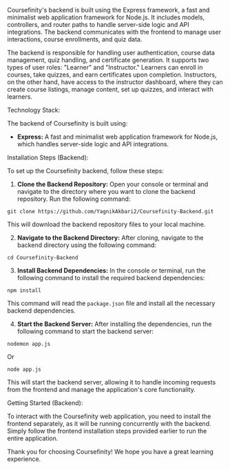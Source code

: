 Coursefinity's backend is built using the Express framework, a fast and minimalist web application framework for Node.js. It includes models, controllers, and router paths to handle server-side logic and API integrations. The backend communicates with the frontend to manage user interactions, course enrollments, and quiz data.

The backend is responsible for handling user authentication, course data management, quiz handling, and certificate generation. It supports two types of user roles: "Learner" and "Instructor." Learners can enroll in courses, take quizzes, and earn certificates upon completion. Instructors, on the other hand, have access to the instructor dashboard, where they can create course listings, manage content, set up quizzes, and interact with learners.

Technology Stack:

The backend of Coursefinity is built using:

- **Express:** A fast and minimalist web application framework for Node.js, which handles server-side logic and API integrations.

Installation Steps (Backend):

To set up the Coursefinity backend, follow these steps:

1. **Clone the Backend Repository:** Open your console or terminal and navigate to the directory where you want to clone the backend repository. Run the following command:

```
git clone https://github.com/YagnikAkbari2/Coursefinity-Backend.git
```

This will download the backend repository files to your local machine.

2. **Navigate to the Backend Directory:** After cloning, navigate to the backend directory using the following command:

```
cd Coursefinity-Backend
```

3. **Install Backend Dependencies:** In the console or terminal, run the following command to install the required backend dependencies:

```
npm install
```

This command will read the `package.json` file and install all the necessary backend dependencies.

4. **Start the Backend Server:** After installing the dependencies, run the following command to start the backend server:

```
nodemon app.js
```

Or

```
node app.js
```

This will start the backend server, allowing it to handle incoming requests from the frontend and manage the application's core functionality.

Getting Started (Backend):

To interact with the Coursefinity web application, you need to install the frontend separately, as it will be running concurrently with the backend. Simply follow the frontend installation steps provided earlier to run the entire application.

Thank you for choosing Coursefinity! We hope you have a great learning experience.
